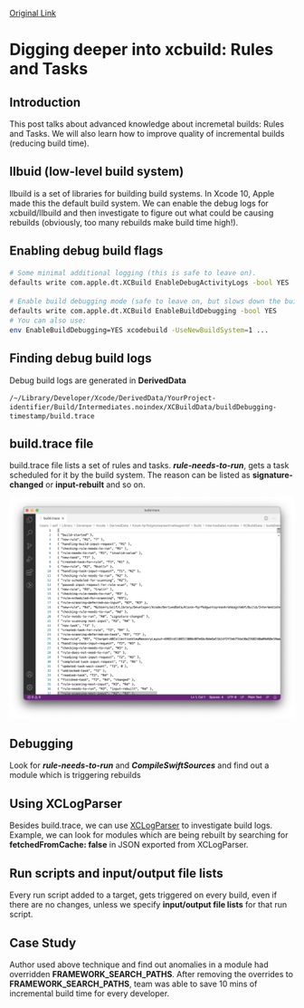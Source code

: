 [Original Link](https://asifmohd.github.io/ios/2021/03/11/xcbuild-debug-info.html)

# Digging deeper into xcbuild: Rules and Tasks
## Introduction
This post talks about advanced knowledge about incremetal builds: Rules and Tasks. We will also learn how to improve quality of incremental builds (reducing build time).

## llbuid (low-level build system)
llbuild is a set of libraries for building build systems. In Xcode 10, Apple made this the default build system.
 We can enable the debug logs for xcbuild/llbuild and then investigate to figure out what could be causing rebuilds (obviously, too many rebuilds make build time high!).
 
## Enabling debug build flags
```sh
# Some minimal additional logging (this is safe to leave on).
defaults write com.apple.dt.XCBuild EnableDebugActivityLogs -bool YES

# Enable build debugging mode (safe to leave on, but slows down the build system & litters DerivedData/<project>/Build/Intermediates.noindex), generally should only be enabled when trying to capture a trace for incremental build debugging purposes.
defaults write com.apple.dt.XCBuild EnableBuildDebugging -bool YES
# You can also use:
env EnableBuildDebugging=YES xcodebuild -UseNewBuildSystem=1 ...
```
## Finding debug build logs
Debug build logs are generated in __DerivedData__
```
/~/Library/Developer/Xcode/DerivedData/YourProject-identifier/Build/Intermediates.noindex/XCBuildData/buildDebugging-timestamp/build.trace
```

## build.trace file
build.trace file lists a set of rules and tasks. 
___rule-needs-to-run___, gets a task scheduled for it by the build system. The reason can be listed as __signature-changed__ or __input-rebuilt__ and so on.

![](resources/trace.png)

## Debugging
Look for ___rule-needs-to-run___ and ___CompileSwiftSources___ and find out a module which is triggering rebuilds

## Using XCLogParser
Besides build.trace, we can use [XCLogParser](https://asifmohd.github.io/ios/2021/03/11/xcbuild-debug-info.html) to investigate build logs.
Example, we can look for modules which are being rebuilt by searching for __fetchedFromCache: false__ in JSON exported from XCLogParser. 

## Run scripts and input/output file lists
Every run script added to a target, gets triggered on every build, even if there are no changes, unless we specify __input/output file lists__ for that run script.

## Case Study
Author used above technique and find out anomalies in a module had overridden __FRAMEWORK_SEARCH_PATHS__. After removing the  overrides to __FRAMEWORK_SEARCH_PATHS__, team was able to save 10 mins of incremental build time for every developer.
